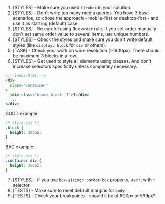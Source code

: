 1. [STYLES] - Make sure you used `flexbox` in your solution.
2. [STYLES] - Don't write too many media queries. You have 3 base scenarios, so
chose the approach - mobile-first or desktop-first - and use it as starting
(default) case.
3. [STYLES] - Be careful using flex `order` rule. If you set order manually -
don't set same order value to several items, use unique numbers.
4. [STYLES] - Check the styles and make sure you don't write default styles
(like `display: block` for `div` or others).
5. [TASK] - Check your work on wide resolution (>1600px). There should be
maximum 3 blocks in a row.
6. [STYLES] - Get used to style all elements using classes. And don't increase
   selectors specificity unless completely necessary.

```html
<!--index.html:-->
<div
  class="container"
>
  <div class="block block--1">1</div>
  ...
</div>
```
GOOD example:
```css
/* style.css */
.block {
  height: 300px;
}
```

BAD example:
```css
/* style.css */
.container div {
  height: 300px;
}
```
7. [STYLES] - if you use `box-sizing: border-box` property, use it with `*`
selector.
8. [TESTS] - Make sure to reset default margins for `body`
9. [TESTS] - Check your breakpoints - should it be at 600px or 599px?

